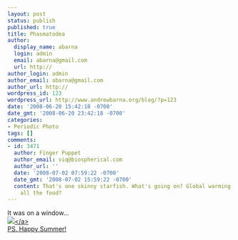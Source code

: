 ```yaml
---
layout: post
status: publish
published: true
title: Phasmatodea
author:
  display_name: abarna
  login: admin
  email: abarna@gmail.com
  url: http://
author_login: admin
author_email: abarna@gmail.com
author_url: http://
wordpress_id: 123
wordpress_url: http://www.andrewbarna.org/blog/?p=123
date: '2008-06-20 15:42:18 -0700'
date_gmt: '2008-06-20 23:42:18 -0700'
categories:
- Periodic Photo
tags: []
comments:
- id: 3471
  author: Finger Puppet
  author_email: viq@biospherical.com
  author_url: ''
  date: '2008-07-02 07:59:22 -0700'
  date_gmt: '2008-07-02 15:59:22 -0700'
  content: That's one skinny starfish. What's going on? Global warming killing off
    all the food?
---
```

<p>It was on a window...<br &#47;><a href="http:&#47;&#47;andrewbarna.org&#47;photos&#47;gallery&#47;main.php?g2_view=core.DownloadItem&g2_itemId=16767"><img src="http:&#47;&#47;andrewbarna.org&#47;photos&#47;gallery&#47;main.php?g2_view=core.DownloadItem&g2_itemId=16768&g2_serialNumber=2"><&#47;a><br &#47;>PS. Happy Summer!</p>
